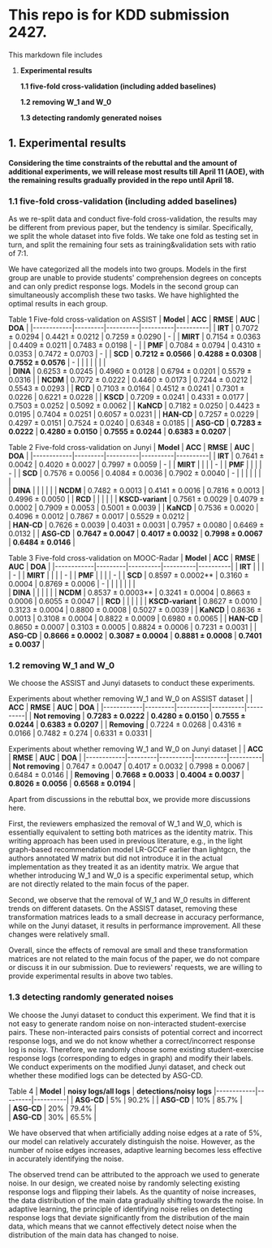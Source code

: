 # This repo is for KDD submission 2427. 

This markdown file includes 

1. **Experimental results**

    **1.1 five-fold cross-validation (including added baselines)**

    **1.2 removing W_1 and W_0**

    **1.3 detecting randomly generated noises**


## 1. Experimental results
**Considering the time constraints of the rebuttal and the amount of additional experiments, we will release most results till April 11 (AOE), with the remaining results gradually provided in the repo until April 18.**

### 1.1 five-fold cross-validation (including added baselines)

As we re-split data and conduct five-fold cross-validation, the results may be different from previous paper, but the tendency is similar. Specifically, we split the whole dataset into five folds. We take one fold as testing set in turn, and split the remaining four sets as training&validation sets with ratio of 7:1. 

We have categorized all the models into two groups. Models in the first group are unable to provide students' comprehension degrees on concepts and can only predict response logs. Models in the second group can simultaneously accomplish these two tasks. We have highlighted the optimal results in each group.


Table 1 Five-fold cross-validation on ASSIST
|  **Model**  | **ACC** |  **RMSE** |  **AUC** |  **DOA** |
|------------|---------|----------|----------|----------|
| **IRT**    | 0.7072  $\pm$ 0.0294   | 0.4421   $\pm$ 0.0212   | 0.7259  $\pm$ 0.0290   | -             |
| **MIRT**   | 0.7154  $\pm$ 0.0363   | 0.4409   $\pm$ 0.0211   | 0.7483  $\pm$ 0.0198   | -             |
| **PMF**    | 0.7084  $\pm$ 0.0794   | 0.4310   $\pm$ 0.0353   | 0.7472  $\pm$ 0.0703   | -             |
| **SCD**    | **0.7212  $\pm$ 0.0566**   | **0.4288   $\pm$ 0.0308**   | **0.7552  $\pm$ 0.0576**   | -            |
|            |                      |                       |                      |                    |    
| **DINA**   | 0.6253  $\pm$ 0.0245   | 0.4960   $\pm$ 0.0128   | 0.6794  $\pm$ 0.0201   | 0.5579  $\pm$ 0.0316   |
| **NCDM**   | 0.7072  $\pm$ 0.0222   | 0.4460   $\pm$ 0.0173   | 0.7244  $\pm$ 0.0212   | 0.5543 $\pm$ 0.0293   |
| **RCD**    | 0.7103  $\pm$ 0.0164   | 0.4512   $\pm$ 0.0241   | 0.7301  $\pm$ 0.0226   | 0.6221  $\pm$ 0.0228   |
| **KSCD**   | 0.7209  $\pm$ 0.0241   | 0.4331   $\pm$ 0.0177   | 0.7503  $\pm$ 0.0252   | 0.5092  $\pm$ 0.0062   |
| **KaNCD**  | 0.7182  $\pm$ 0.0250   | 0.4423   $\pm$ 0.0195   | 0.7404  $\pm$ 0.0251   | 0.6057  $\pm$ 0.0231   |
| **HAN-CD** | 0.7257  $\pm$ 0.0229   | 0.4297   $\pm$ 0.0151   | 0.7524  $\pm$ 0.0240   | 0.6348  $\pm$ 0.0185   |
| **ASG-CD**    | **0.7283  $\pm$ 0.0222**   | **0.4280   $\pm$ 0.0150**   | **0.7555  $\pm$ 0.0244**   | **0.6383  $\pm$ 0.0207**   |

Table 2 Five-fold cross-validation on Junyi
|  **Model**  | **ACC** |  **RMSE** |  **AUC** |  **DOA** |
|------------|---------|----------|----------|----------|
| **IRT**    |  0.7641 $\pm$ 0.0042  |  0.4020 $\pm$ 0.0027  |  0.7997 $\pm$ 0.0059  | -          |
| **MIRT**   |    |    |    | -          |
| **PMF**    |    |    |    | -          |
| **SCD**    |  0.7576 $\pm$ 0.0056  |  0.4084 $\pm$ 0.0036  |  0.7902 $\pm$ 0.0040  | -          |
|            |                       |                       |                       |            |    
| **DINA**   |    |    |    |   |
| **NCDM**   |  0.7482 $\pm$ 0.0013  |  0.4141 $\pm$ 0.0016  |  0.7816 $\pm$ 0.0013  | 0.4996 $\pm$ 0.0050 |
| **RCD**    |    |    |    |   |
| **KSCD-variant**   |  0.7561 $\pm$ 0.0029  |  0.4079 $\pm$ 0.0002   |  0.7909 $\pm$ 0.0053   | 0.5001 $\pm$ 0.0039   |
| **KaNCD**  |  0.7536 $\pm$ 0.0020 |  0.4096 $\pm$ 0.0012  |  0.7867 $\pm$ 0.0017  |  0.5529 $\pm$ 0.0212 |  
| **HAN-CD** |  0.7626 $\pm$ 0.0039 |  0.4031 $\pm$ 0.0031  |  0.7957 $\pm$ 0.0080  |  0.6469 $\pm$ 0.0132 |
| **ASG-CD** |  **0.7647 $\pm$ 0.0047** |  **0.4017 $\pm$ 0.0032**  |  **0.7998 $\pm$ 0.0067**  |  **0.6484 $\pm$ 0.0146** |

Table 3 Five-fold cross-validation on MOOC-Radar
|  **Model**  | **ACC** |  **RMSE** |  **AUC** |  **DOA** |
|------------|---------|----------|----------|----------|
| **IRT**    |    |    |    | -          |
| **MIRT**   |    |    |    | -          |
| **PMF**    |    |    |    | -          |
| **SCD**    |  0.8597 $\pm$ 0.0002** |  0.3160 $\pm$ 0.0004  |  0.8769 $\pm$ 0.0006  |  - |
|            |    |    |    |            |    
| **DINA**   |    |    |    |            |
| **NCDM**   |  0.8537 $\pm$ 0.0003** |  0.3241 $\pm$ 0.0004  |  0.8663 $\pm$ 0.0006  |  0.6055 $\pm$ 0.0047 |
| **RCD**    |    |    |    |            |
| **KSCD-variant**   |  0.8627 $\pm$ 0.0010 |  0.3123 $\pm$ 0.0004  |  0.8800 $\pm$ 0.0008  |  0.5027 $\pm$ 0.0039 |
| **KaNCD**  |  0.8636 $\pm$ 0.0013 |  0.3108 $\pm$ 0.0004  |  0.8822 $\pm$ 0.0009  |  0.6980 $\pm$ 0.0065 |
| **HAN-CD** |  0.8650 $\pm$ 0.0007 |  0.3103 $\pm$ 0.0005  |  0.8824 $\pm$ 0.0006  |  0.7231 $\pm$ 0.0031 |
| **ASG-CD** |  **0.8666 $\pm$ 0.0002** |  **0.3087 $\pm$ 0.0004**  |  **0.8881 $\pm$ 0.0008**  |  **0.7401 $\pm$ 0.0037** |


### 1.2 removing W_1 and W_0
We choose the ASSIST and Junyi datasets to conduct these experiments.

Experiments about whether removing W_1 and W_0 on ASSIST dataset
|    | **ACC** |  **RMSE** |  **AUC** |  **DOA** |
|------------|---------|----------|----------|----------|
| **Not removing**    | **0.7283  $\pm$ 0.0222**   | **0.4280   $\pm$ 0.0150**   | **0.7555  $\pm$ 0.0244**   | **0.6383  $\pm$ 0.0207**   |
| **Removing**   |  0.7224 $\pm$ 0.0268 |  0.4316 $\pm$ 0.0166  |  0.7482 $\pm$ 0.274  |  0.6331 $\pm$ 0.0331 |


Experiments about whether removing W_1 and W_0 on Junyi dataset
|    | **ACC** |  **RMSE** |  **AUC** |  **DOA** |
|------------|---------|----------|----------|----------|
| **Not removing**    |  0.7647 $\pm$ 0.0047 | 0.4017 $\pm$ 0.0032  |  0.7998 $\pm$ 0.0067  |  0.6484 $\pm$ 0.0146 |
| **Removing**   |  **0.7668 $\pm$ 0.0033** | **0.4004 $\pm$ 0.0037**  |  **0.8026 $\pm$ 0.0056**  |  **0.6568 $\pm$ 0.0194** |

Apart from discussions in the rebuttal box, we provide more discussions here. 

First, the reviewers emphasized the removal of W_1 and W_0, which is essentially equivalent to setting both matrices as the identity matrix.
This writing approach has been used in previous literature, e.g., in the light graph-based recommendation model LR-GCCF earlier than lightgcn, the authors annotated W matrix but did not introduce it in the actual implementation as they treated it as an identity matrix. We argue that whether introducing W_1 and W_0 is a specific experimental setup, which are not directly related to the main focus of the paper. 

Second, we observe that the removal of W_1 and W_0 results in different trends on different datasets. 
On the ASSIST dataset, removing these transformation matrices leads to a small decrease in accuracy performance, while on the Junyi dataset, it results in performance improvement. All these changes were relatively small. 

Overall, since the effects of removal are small and these transformation matrices are not related to the main focus of the paper, we do not compare or discuss it in our submission. 
Due to reviewers' requests, we are willing to provide experimental results in above two tables. 


### 1.3 detecting randomly generated noises

We choose the Junyi dataset to conduct this experiment. 
We find that it is not easy to generate random noise on non-interacted student-exercise pairs. These non-interacted pairs consists of potential correct and incorrect response logs, and we do not know whether a correct/incorrect response log is noisy. 
Therefore, we randomly choose some existing student-exercise response logs (corresponding to edges in graph) and modify their labels. We conduct experiments on the modified Junyi dataset, and check out whether these modified logs can be detected by ASG-CD. 

Table 4 
|  **Model**  | **noisy logs/all logs** |  **detections/noisy logs** 
|------------|---------|----------|
| **ASG-CD** |  5%  |  90.2%  | 
| **ASG-CD** |  10%  |  85.7%  |    
| **ASG-CD** |  20%  |  79.4%  |    
| **ASG-CD** |  30%  |  65.5%  |      

We have observed that when artificially adding noise edges at a rate of 5%, our model can relatively accurately distinguish the noise. However, as the number of noise edges increases, adaptive learning becomes less effective in accurately identifying the noise. 

The observed trend can be attributed to the approach we used to generate noise. In our design, we created noise by randomly selecting existing response logs and flipping their labels. As the quantity of noise increases, the data distribution of the main data gradually shifting towards the noise. In adaptive learning, the principle of identifying noise relies on detecting response logs that deviate significantly from the distribution of the main data, which means that we cannot effectively detect noise when the distribution of the main data has changed to noise.  

<!--Finally, some codes are borrowed from [source1](https://github.com/HFUT-LEC/EduStudio/blob/68611db64e42bebf33be66fa0126de0269b07f74/edustudio/model/CD), and [source2](https://github.com/dmlc/dgl/blob/master/examples/pytorch/han/model_hetero.py] (https://github.com/bigdata-ustc/EduCDM). -->
